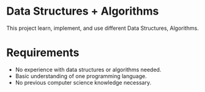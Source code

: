 # Data Structures + Algorithms
This project learn, implement, and use different Data Structures, Algorithms.
# Requirements
* No experience with data structures or algorithms needed.
* Basic understanding of one programming language.
* No previous computer science knowledge necessary.
